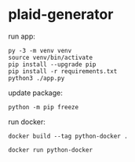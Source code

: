 # plaid-generator

run app:
```
py -3 -m venv venv
source venv/bin/activate
pip install --upgrade pip
pip install -r requirements.txt
python3 ./app.py
```

update package:
```
python -m pip freeze
```

run docker:
```
docker build --tag python-docker .

docker run python-docker
```
